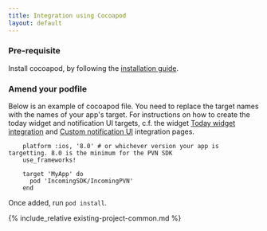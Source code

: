 ```yaml
---
title: Integration using Cocoapod
layout: default 
---
```


### Pre-requisite ###

Install cocoapod, by following the [installation guide](https://guides.cocoapods.org/using/getting-started.html#toc_3).

### Amend your podfile ###

Below is an example of cocoapod file. You need to replace the target names with the names of your app's target. 
For instructions on how to create the today widget and notification UI targets, c.f. the widget [Today widget integration](./widget-integration.html)
and [Custom notification UI](./custom-notification-ui.html) integration pages. 

        platform :ios, '8.0' # or whichever version your app is targetting. 8.0 is the minimum for the PVN SDK
        use_frameworks!

        target 'MyApp' do
          pod 'IncomingSDK/IncomingPVN'
        end


Once added, run `pod install`.


{% include_relative existing-project-common.md %}